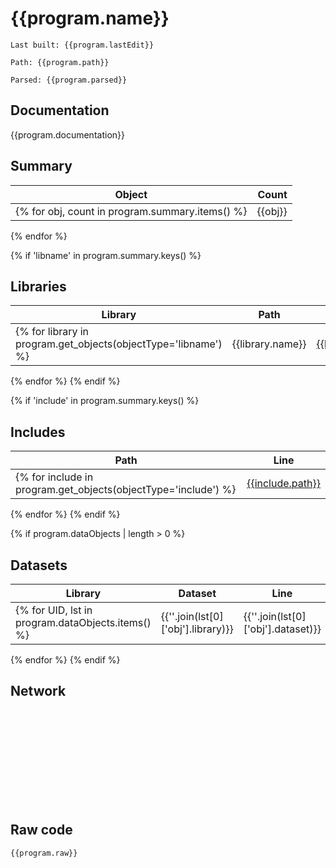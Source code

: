 # {{program.name}}
`Last built: {{program.lastEdit}}`

`Path: {{program.path}}`

`Parsed: {{program.parsed}}`

## Documentation

{{program.documentation}}

## Summary 

| Object | Count | 
| --- | ---: | 
{% for obj, count in program.summary.items() %}| {{obj}} | {{count}} |
{% endfor %}

{% if 'libname' in program.summary.keys() %}
## Libraries
| Library | Path | Line | 
| --- | --- | --- |
{% for library in program.get_objects(objectType='libname') %}| {{library.name}} | [{{library.path}}]({{library.path}}) | {{library.start[0]}} |
{% endfor %}
{% endif %}

{% if 'include' in program.summary.keys() %}
## Includes
| Path | Line | 
| --- | --- | 
{% for include in program.get_objects(objectType='include') %}| [{{include.path}}]({{include.uri}}) | {{include.start[0]}} | 
{% endfor %}
{% endif %}

{% if program.dataObjects | length > 0 %}
## Datasets
| Library | Dataset | Line | 
| --- | --- | --- |
{% for UID, lst in program.dataObjects.items() %} | {{''.join(lst[0]['obj'].library)}} | {{''.join(lst[0]['obj'].dataset)}} | {% for ref in lst %} {{ref['start'][0]}}:{{ref['end'][0]}}, {% endfor %} |
{% endfor %}
{% endif %}

## Network 


<script>

$(document).ready(function(){
    createNetworkGraph({{program.networkJSON}},'{{program.name.replace(" ","")}}Network');
});

</script>

<div><svg id='{{program.name.replace(" ","")}}Network'></svg></div>

## Raw code 

```sas
{{program.raw}}
```
